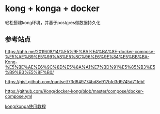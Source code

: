 # kong + konga + docker
轻松搭建kong环境，并基于postgres做数据持久化

## 参考站点
https://qhh.me/2019/08/14/%E5%9F%BA%E4%BA%8E-docker-compose-%E5%AE%B9%E5%99%A8%E5%8C%96%E6%9E%84%E5%BB%BA-Kong-%E5%BE%AE%E6%9C%8D%E5%8A%A1%E7%BD%91%E5%85%B3%E5%B9%B3%E5%8F%B0/

https://gist.github.com/pantsel/73d949774bd8e917bfd3d9745d71febf

https://github.com/Kong/docker-kong/blob/master/compose/docker-compose.yml

[kong/konga使用教程](https://www.jianshu.com/p/83cb4c79a1bd)